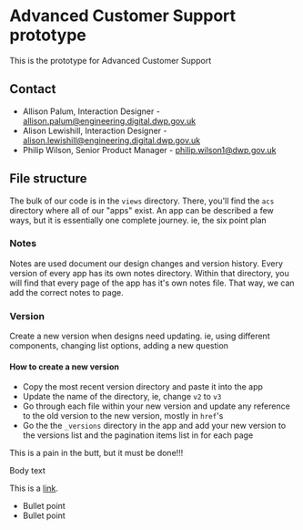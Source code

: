 # Advanced Customer Support prototype

This is the prototype for Advanced Customer Support

## Contact

- Allison Palum, Interaction Designer - allison.palum@engineering.digital.dwp.gov.uk
- Alison Lewishill, Interaction Designer - alison.lewishill@engineering.digital.dwp.gov.uk
- Philip Wilson, Senior Product Manager - philip.wilson1@dwp.gov.uk

## File structure

The bulk of our code is in the `views` directory. There, you'll find the `acs` directory where all of our "apps" exist. An app can be described a few ways, but it is essentially one complete journey. ie, the six point plan

### Notes

Notes are used document our design changes and version history. Every version of every app has its own notes directory. Within that directory, you will find that every page of the app has it's own notes file. That way, we can add the correct notes to page. 

### Version

Create a new version when designs need updating. ie, using different components, changing list options, adding a new question

#### How to create a new version

- Copy the most recent version directory and paste it into the app
- Update the name of the directory, ie, change `v2` to `v3`
- Go through each file within your new version and update any reference to the old version to the new version, mostly in `href`'s
- Go the the `_versions` directory in the app and add your new version to the versions list and the pagination items list in for each page

This is a pain in the butt, but it must be done!!!

Body text

This is a [link](<link>).

- Bullet point
- Bullet point
